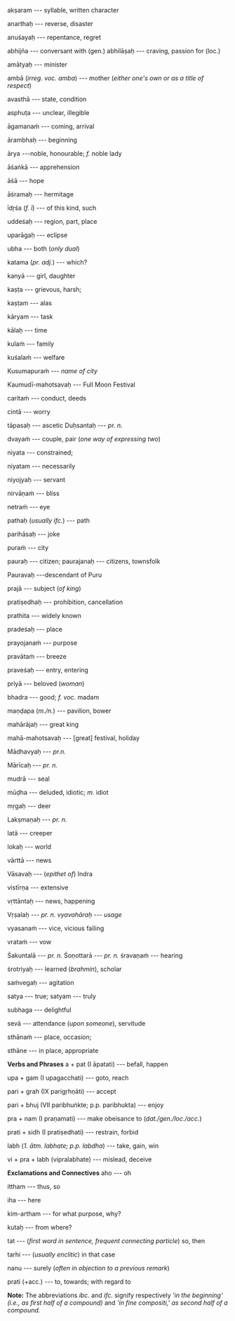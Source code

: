 akṣaram --- syllable, written character 

anarthaḥ --- reverse, disaster 

anuśayaḥ --- repentance, regret 

abhijña --- conversant with (gen.) abhilāṣaḥ --- craving, passion for (loc.) 

amātyaḥ --- minister 

ambā (*irreg. voc. amba*) --- mother (*either one's own or as a title of respect*) 

avasthā --- state, condition 

asphuṭa --- unclear, illegible 

āgamanaṁ --- coming, arrival 

ārambhaḥ --- beginning 

ārya ---noble, honourable; *f.* noble lady 

āśaṅkā --- apprehension 

āśā --- hope 

āśramaḥ --- hermitage 

īdṛśa (*f. ī*) --- of this kind, such 

uddeśaḥ --- region, part, place 

uparāgaḥ --- eclipse 

ubha --- both (*only dual*) 

katama (*pr. adj.*) --- which? 

kanyā --- girl, daughter 

kaṣṭa --- grievous, harsh; 

kaṣṭam --- alas 

kāryam --- task 

kālaḥ --- time 

kulaṁ --- family 

kuśalaṁ --- welfare 

Kusumapuraṁ --- *name of city* 

Kaumudī-mahotsavaḥ --- Full Moon Festival 

caritaṁ --- conduct, deeds 

cintā --- worry 

tāpasaḥ --- ascetic Duḥsantaḥ --- *pr. n.* 

dvayaṁ --- couple, pair (*one way of expressing two*) 

niyata --- constrained; 

niyatam --- necessarily

niyojyaḥ --- servant 

nirvāṇaṁ --- bliss 

netraṁ --- eye 

pathaḥ (*usually ifc.*) --- path 

parihāsaḥ --- joke 

puraṁ --- city 

pauraḥ --- citizen; paurajanaḥ --- citizens, townsfolk 

Pauravaḥ ---descendant of Puru 

prajā --- subject (*of king*) 

pratiṣedhaḥ --- prohibition, cancellation 

prathita --- widely known 

pradeśaḥ --- place 

prayojanaṁ --- purpose 

pravātaṁ --- breeze 

praveśaḥ --- entry, entering 

priyā --- beloved (*woman*) 

bhadra --- good; *f. voc.* madam 

maṇḍapa (*m./n.*) --- pavilion, bower 

mahārājaḥ --- great king

mahā-mahotsavaḥ --- \[great\] festival, holiday 

Mādhavyaḥ --- *pr.n.* 

Mārīcaḥ --- *pr. n.* 

mudrā --- seal 

mūḍha --- deluded, idiotic; *m.* idiot 

mṛgaḥ --- deer 

Lakṣmaṇaḥ --- *pr. n.* 

latā --- creeper 

lokaḥ --- world 

vārttā --- news 

Vāsavaḥ --- (*epithet of*) Indra 

vistīrṇa --- extensive 

vṛttāntaḥ --- news, happening 

Vṛṣalaḥ --- *pr. n.
vyavahāraḥ --- usage *

vyasanaṁ --- vice, vicious failing 

vrataṁ --- vow 

Śakuntalā --- *pr. n.* Śoṇottarā --- *pr. n.* śravaṇaṁ --- hearing 

śrotriyaḥ --- learned (*brahmin*), scholar 

saṁvegaḥ --- agitation 

satya --- true; satyam --- truly 

subhaga --- delightful 

sevā --- attendance (*upon someone*), servitude 

sthānaṁ --- place, occasion; 

sthāne --- in place, appropriate

**Verbs and Phrases**
a + pat (I āpatati) --- befall, happen 

upa + gam (I upagacchati) --- goto, reach 

pari + grah (IX parigṛhṇāti) --- accept 

pari + bhuj (VII paribhuṅkte; p.p. paribhukta) --- enjoy 

pra + nam (I praṇamati) --- make obeisance to (*dat./gen./loc./acc.*) 

prati + sidh (I pratiṣedhati) --- restrain, forbid 

labh (*1. ātm. labhate; p.p. labdha*) --- take, gain, win 

vi + pra + labh (vipralabhate) --- mislead, deceive

**Exclamations and Connectives**
aho --- oh 

ittham --- thus, so 

iha --- here 

kim-artham --- for what purpose, why? 

kutaḥ --- from where? 

tat --- (*first word in sentence, frequent connecting particle*) so, then 

tarhi --- (*usually enclitic*) in that case 

nanu --- surely (*often in objection to a previous remark*) 

prati (+acc.) --- to, towards; with regard to

**Note:** The abbreviations *ibc.* and *ifc.* signify respectively *'in
the beginning' (i.e., as first half of a compound)* and *'in fine
compositi,' as second half of a compound.*

